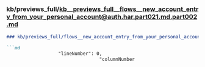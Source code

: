 ### kb/previews_full/kb__previews_full__flows__new_account_entry_from_your_personal_account@auth.har.part021.md.part002.md

```md
### kb/previews_full/flows__new_account_entry_from_your_personal_account@auth.har.part021.md (part 002)

```md
                   "lineNumber": 0,
                                  "columnNumber
```

```

```
